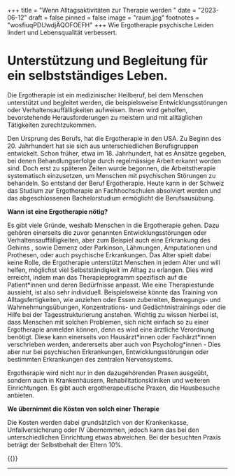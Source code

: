 +++
title = "Wenn Alltagsaktivitäten zur Therapie werden "
date = "2023-06-12"
draft = false
pinned = false
image = "raum.jpg"
footnotes = "wosfiuqPDUwdjÄQOFOEFH"
+++
Wie Ergotherapie psychische Leiden lindert und Lebensqualität verbessert.

# Unterstützung und Begleitung für ein selbstständiges Leben.

Die Ergotherapie ist ein medizinischer Heilberuf, bei dem Menschen unterstützt und begleitet werden, die beispielsweise Entwicklungsstörungen oder Verhaltensauffälligkeiten aufweisen. Ihnen wird geholfen, bevorstehende Herausforderungen zu meistern und mit alltäglichen Tätigkeiten zurechtzukommen. 

Den Ursprung des Berufs, hat die Ergotherapie in den USA. Zu Beginn des 20. Jahrhundert hat sie sich aus unterschiedlichen Berufsgruppen entwickelt. Schon früher, etwa im 18. Jahrhundert, hat es Ansätze gegeben, bei denen Behandlungserfolge durch regelmässige Arbeit erkannt worden sind. Doch erst zu späteren Zeiten wurde begonnen, die Arbeitstherapie systematisch einzusetzen, um Menschen mit psychischen Störungen zu behandeln. So entstand der Beruf Ergotherapie. Heute kann in der Schweiz das Studium zur Ergotherapie an Fachhochschulen absolviert werden und das abgeschlossenen Bachelorstudium ermöglicht die Berufsausübung.

**Wann ist eine Ergotherapie nötig?**

Es gibt viele Gründe, weshalb Menschen in die Ergotherapie gehen. Dazu gehören einerseits die zuvor genannten Entwicklungsstörungen oder Verhaltensauffälligkeiten, aber zum Beispiel auch eine Erkrankung des Gehirns , sowie Demenz oder Parkinson, Lähmungen, Amputationen und Prothesen, oder auch psychische Erkrankungen. Das Alter spielt dabei keine Rolle, die Ergotherapie unterstützt Menschen in jedem Alter und will helfen, möglichst viel Selbstständigkeit im Alltag zu erlangen. Dies wird erreicht, indem man das Therapieprogramm spezifisch auf die Patient\*innen und deren Bedürfnisse anpasst. Wie eine Therapiestunde aussieht, ist also sehr individuell. Beispielsweise könnte das Training von Alltagsfertigkeiten, wie anziehen oder Essen zubereiten, Bewegungs- und Wahrnehmungsübungen, Konzentrations- und Gedächtnistrainings oder die Hilfe bei der Tagesstrukturierung anstehen. Wichtig zu wissen hierbei ist, dass Menschen mit solchen Problemen, sich nicht einfach so zu einer Ergotherapie anmelden können, denn es wird eine ärztliche Verordnung benötigt. Diese kann einerseits von Hausärzt\*innen oder Fachärzt\*innen verschrieben werden, andererseits aber auch von Psycholog\*innen - Dies aber nur bei psychischen Erkrankungen, Entwicklungsstörungen oder bestimmten Erkrankungen des zentralen Nervensystems. 

Ergotherapie wird nicht nur in den dazugehörenden Praxen ausgeübt, sondern auch in Krankenhäusern, Rehabilitationskliniken und weiteren Einrichtungen. Es gibt auch ergotherapeutische Praxen, die Hausbesuche anbieten.

**We übernimmt die Kösten von solch einer Therapie** 

Die Kosten werden dabei grundsätzlich von der Krankenkasse, Unfallversicherung oder IV übernommen, jedoch kann das bei den unterschiedlichen Einrichtung etwas abweichen. Bei der besuchten Praxis beträgt der Selbstbehalt der Eltern 10%.

{{<Die Besuchte Praxis="Ausklappbare Box">}}

<hr>